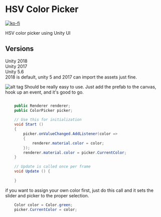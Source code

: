 HSV Color Picker
======================
[![ko-fi](https://www.ko-fi.com/img/donate_sm.png)](https://ko-fi.com/Y8Y8MG4Y)

HSV color picker using Unity UI

## Versions
Unity 2018  
Unity 2017  
Unity 5.6  
2018 is default, unity 5 and 2017 can import the assets just fine.  

![alt tag](https://i.imgur.com/Fn2T6Nu.png)
Should be really easy to use. Just add the prefab to the canvas, hook up an event, and it's good to go.
```csharp

    public Renderer renderer;
	public ColorPicker picker;
     
	// Use this for initialization
	void Start ()
	{
		picker.onValueChanged.AddListener(color =>
		{
			renderer.material.color = color;
		});
		renderer.material.color = picker.CurrentColor;
	}
 
	// Update is called once per frame
	void Update () {
 
	}
  ```

if you want to assign your own color first, just do this call and it sets the slider and picker to the proper selection.

```csharp
    Color color = Color.green;
    picker.CurrentColor = color;
```

